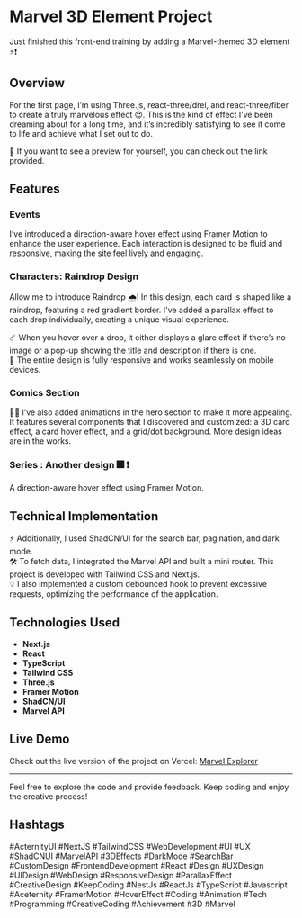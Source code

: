 # Marvel 3D Element Project

Just finished this front-end training by adding a Marvel-themed 3D element
⚡️❗️

## Overview

For the first page, I’m using Three.js, react-three/drei, and react-three/fiber
to create a truly marvelous effect 😍. This is the kind of effect I’ve been
dreaming about for a long time, and it’s incredibly satisfying to see it come to
life and achieve what I set out to do.

👀 If you want to see a preview for yourself, you can check out the link
provided.

## Features

### Events

I’ve introduced a direction-aware hover effect using Framer Motion to enhance
the user experience. Each interaction is designed to be fluid and responsive,
making the site feel lively and engaging.

### Characters: Raindrop Design

Allow me to introduce Raindrop 🌧️! In this design, each card is shaped like a
raindrop, featuring a red gradient border. I've added a parallax effect to each
drop individually, creating a unique visual experience.

☄️ When you hover over a drop, it either displays a glare effect if there’s no
image or a pop-up showing the title and description if there is one.  
📱 The entire design is fully responsive and works seamlessly on mobile devices.

### Comics Section

🦸‍♂️ I’ve also added animations in the hero section to make it more appealing. It
features several components that I discovered and customized: a 3D card effect,
a card hover effect, and a grid/dot background. More design ideas are in the
works.

### Series : Another design 🎆 ❗️

A direction-aware hover effect using Framer Motion.

## Technical Implementation

⚡️ Additionally, I used ShadCN/UI for the search bar, pagination, and dark
mode.  
🛠️ To fetch data, I integrated the Marvel API and built a mini router. This
project is developed with Tailwind CSS and Next.js.  
💡 I also implemented a custom debounced hook to prevent excessive requests,
optimizing the performance of the application.

## Technologies Used

- **Next.js**
- **React**
- **TypeScript**
- **Tailwind CSS**
- **Three.js**
- **Framer Motion**
- **ShadCN/UI**
- **Marvel API**

## Live Demo

Check out the live version of the project on Vercel:
[Marvel Explorer](https://the-best-marvel.vercel.app/)

---

Feel free to explore the code and provide feedback. Keep coding and enjoy the
creative process!

## Hashtags

#ActernityUI #NextJS #TailwindCSS #WebDevelopment #UI #UX #ShadCNUI #MarvelAPI
#3DEffects #DarkMode #SearchBar #CustomDesign #FrontendDevelopment #React
#Design #UXDesign #UIDesign #WebDesign #ResponsiveDesign #ParallaxEffect
#CreativeDesign #KeepCoding #NestJs #ReactJs #TypeScript #Javascript #Aceternity
#FramerMotion #HoverEffect #Coding #Animation #Tech #Programming #CreativeCoding
#Achievement #3D #Marvel
